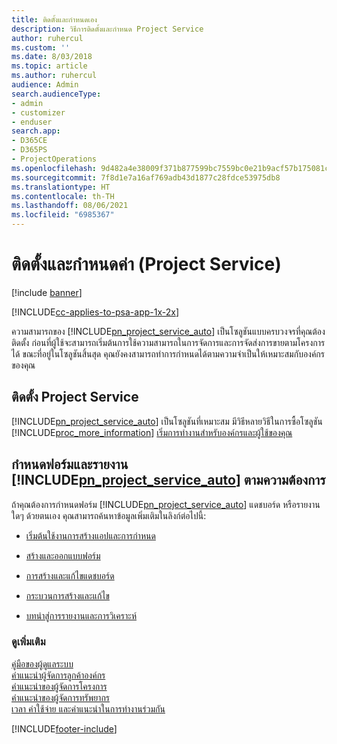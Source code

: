 ```yaml
---
title: ติดตั้งและกำหนดเอง
description: วิธีการติดตั้งและกำหนด Project Service
author: ruhercul
ms.custom: ''
ms.date: 8/03/2018
ms.topic: article
ms.author: ruhercul
audience: Admin
search.audienceType:
- admin
- customizer
- enduser
search.app:
- D365CE
- D365PS
- ProjectOperations
ms.openlocfilehash: 9d482a4e38009f371b877599bc7559bc0e21b9acf57b175081c8618236163585
ms.sourcegitcommit: 7f8d1e7a16af769adb43d1877c28fdce53975db8
ms.translationtype: HT
ms.contentlocale: th-TH
ms.lasthandoff: 08/06/2021
ms.locfileid: "6985367"
---
```

# <a name="install-and-customize-project-service"></a>ติดตั้งและกำหนดค่า (Project Service)

[!include [banner](../includes/psa-now-project-operations.md)]

[!INCLUDE[cc-applies-to-psa-app-1x-2x](../includes/cc-applies-to-psa-app-1x-2x.md)]

ความสามารถของ [!INCLUDE[pn_project_service_auto](../includes/pn-project-service-auto.md)] เป็นโซลูชันแบบครบวงจรที่คุณต้องติดตั้ง ก่อนที่ผู้ใช้จะสามารถเริ่มต้นการใช้ความสามารถในการจัดการและการจัดส่งการขายตามโครงการได้ ขณะที่อยู่ในโซลูชันสิ้นสุด คุณยังคงสามารถทำการกำหนดได้ตามความจำเป็นให้เหมาะสมกับองค์กรของคุณ  
<!-- TODO: I expect to find the information on how to get and install this here. Please find that and add it here. Same for Project Service.--> 
  
## <a name="install-project-service"></a>ติดตั้ง Project Service  
 [!INCLUDE[pn_project_service_auto](../includes/pn-project-service-auto.md)] เป็นโซลูชันที่เหมาะสม มีวิธีหลายวิธีในการซื้อโซลูชัน [!INCLUDE[proc_more_information](../includes/proc-more-information.md)] [เริ่มการทำงานสำหรับองค์กรและผู้ใช้ของคุณ](/dynamics365/customerengagement/on-premises/admin/onboard-your-organization-and-users-to-dynamics-365-online)  
  
## <a name="customize-pn_project_service_auto-forms-and-reports"></a>กำหนดฟอร์มและรายงาน [!INCLUDE[pn_project_service_auto](../includes/pn-project-service-auto.md)] ตามความต้องการ  
 ถ้าคุณต้องการกำหนดฟอร์ม [!INCLUDE[pn_project_service_auto](../includes/pn-project-service-auto.md)] แดชบอร์ด หรือรายงานใดๆ ด้วยตนเอง คุณสามารถค้นหาข้อมูลเพิ่มเติมในลิงก์ต่อไปนี้:  
  
- [เริ่มต้นใช้งานการสร้างแอปและการกำหนด](/dynamics365/customerengagement/on-premises/customize/getting-started-customization)  
  
- [สร้างและออกแบบฟอร์ม](/dynamics365/customerengagement/on-premises/customize/create-design-forms)  
  
- [การสร้างและแก้ไขแดชบอร์ด](/dynamics365/customerengagement/on-premises/customize/create-edit-dashboards)  
  
- [กระบวนการสร้างและแก้ไข](/dynamics365/customerengagement/on-premises/customize/guide-staff-through-common-tasks-processes)  
  
- [บทนำสู่การรายงานและการวิเคราะห์](/dynamics365/customerengagement/on-premises/analytics/reporting-analytics-with-dynamics-365)  
  
### <a name="see-also"></a>ดูเพิ่มเติม  
 [คู่มือของผู้ดูแลระบบ](../psa/admin-guide.md)   
 [คำแนะนำผู้จัดการลูกค้าองค์กร](../psa/account-manager-guide.md)   
 [คำแนะนำของผู้จัดการโครงการ](../psa/project-manager-guide.md)   
 [คำแนะนำของผู้จัดการทรัพยากร](../psa/resource-manager-guide.md)   
 [เวลา ค่าใช้จ่าย และคำแนะนำในการทำงานร่วมกัน](../psa/time-expense-collaboration-guide.md)


[!INCLUDE[footer-include](../includes/footer-banner.md)]
